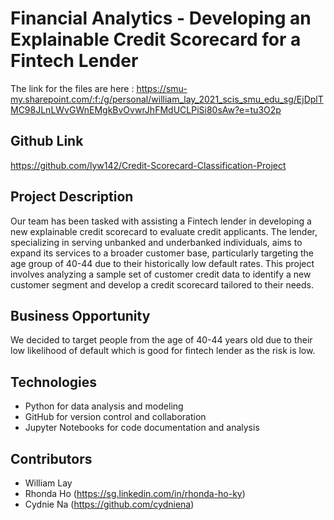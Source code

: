 # Financial Analytics -  Developing an Explainable Credit Scorecard for a Fintech Lender

The link for the files are here : https://smu-my.sharepoint.com/:f:/g/personal/william_lay_2021_scis_smu_edu_sg/EjDplTMC98JLnLWvGWnEMgkBvOvwrJhFMdUCLPiSi80sAw?e=tu3O2p

## Github Link
https://github.com/lyw142/Credit-Scorecard-Classification-Project

## Project Description

Our team has been tasked with assisting a Fintech lender in developing a new explainable credit scorecard to evaluate credit applicants. The lender, specializing in serving unbanked and underbanked individuals, aims to expand its services to a broader customer base, particularly targeting the age group of 40-44 due to their historically low default rates. 
This project involves analyzing a sample set of customer credit data to identify a new customer segment and develop a credit scorecard tailored to their needs.

## Business Opportunity
We decided to target people from the age of 40-44 years old due to their low likelihood of default which is good for fintech lender as the risk is low.

## Technologies

- Python for data analysis and modeling
- GitHub for version control and collaboration
- Jupyter Notebooks for code documentation and analysis

## Contributors

- William Lay
- Rhonda Ho (https://sg.linkedin.com/in/rhonda-ho-ky)
- Cydnie Na (https://github.com/cydniena)
